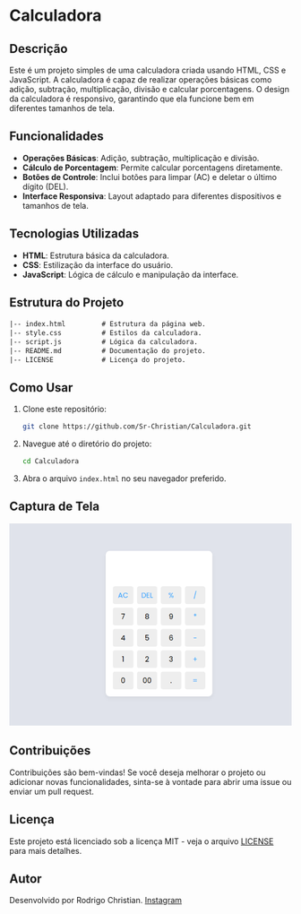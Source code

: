 # Calculadora

## Descrição

Este é um projeto simples de uma calculadora criada usando HTML, CSS e JavaScript. A calculadora é capaz de realizar operações básicas como adição, subtração, multiplicação, divisão e calcular porcentagens. O design da calculadora é responsivo, garantindo que ela funcione bem em diferentes tamanhos de tela.

## Funcionalidades

- **Operações Básicas**: Adição, subtração, multiplicação e divisão.
- **Cálculo de Porcentagem**: Permite calcular porcentagens diretamente.
- **Botões de Controle**: Inclui botões para limpar (AC) e deletar o último dígito (DEL).
- **Interface Responsiva**: Layout adaptado para diferentes dispositivos e tamanhos de tela.

## Tecnologias Utilizadas

- **HTML**: Estrutura básica da calculadora.
- **CSS**: Estilização da interface do usuário.
- **JavaScript**: Lógica de cálculo e manipulação da interface.

## Estrutura do Projeto

```
|-- index.html         # Estrutura da página web.
|-- style.css          # Estilos da calculadora.
|-- script.js          # Lógica da calculadora.
|-- README.md          # Documentação do projeto.
|-- LICENSE            # Licença do projeto.
```

## Como Usar

1. Clone este repositório:
   ```bash
   git clone https://github.com/Sr-Christian/Calculadora.git
   ```
2. Navegue até o diretório do projeto:
   ```bash
   cd Calculadora
   ```
3. Abra o arquivo `index.html` no seu navegador preferido.

## Captura de Tela

![Calculadora](screenshot.png)


## Contribuições

Contribuições são bem-vindas! Se você deseja melhorar o projeto ou adicionar novas funcionalidades, sinta-se à vontade para abrir uma issue ou enviar um pull request.

## Licença

Este projeto está licenciado sob a licença MIT - veja o arquivo [LICENSE](LICENSE) para mais detalhes.

## Autor

Desenvolvido por Rodrigo Christian. [Instagram](https://www.instagram.com/christianxz._/)

